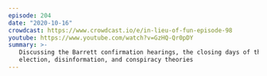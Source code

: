 ```yaml
---
episode: 204
date: "2020-10-16"
crowdcast: https://www.crowdcast.io/e/in-lieu-of-fun-episode-98
youtube: https://www.youtube.com/watch?v=GzHQ-Qr0pDY
summary: >-
   Discussing the Barrett confirmation hearings, the closing days of the
   election, disinformation, and conspiracy theories
---
```

